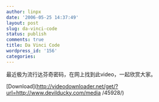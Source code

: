 ```yaml
---
author: linpx
date: '2006-05-25 14:37:49'
layout: post
slug: da-vinci-code
status: publish
comments: true
title: Da Vinci Code
wordpress_id: '156'
categories:
---
```


最近极为流行达芬奇密码，在网上找到此video，一起欣赏大家。

  
[Download](http://videodownloader.net/get/?url=http://www.devilducky.com/media
/45928/)

